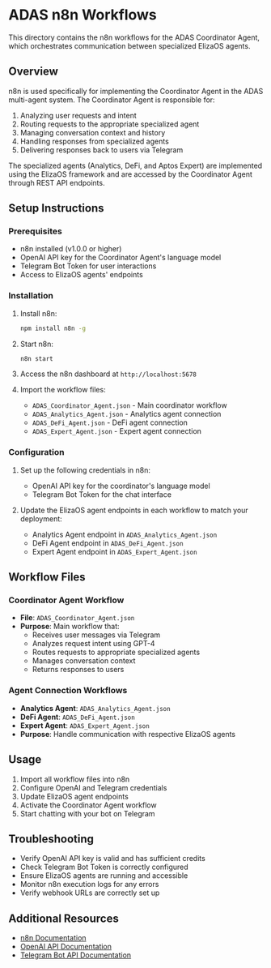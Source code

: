 # ADAS n8n Workflows

This directory contains the n8n workflows for the ADAS Coordinator Agent, which orchestrates communication between specialized ElizaOS agents.

## Overview

n8n is used specifically for implementing the Coordinator Agent in the ADAS multi-agent system. The Coordinator Agent is responsible for:

1. Analyzing user requests and intent
2. Routing requests to the appropriate specialized agent
3. Managing conversation context and history
4. Handling responses from specialized agents
5. Delivering responses back to users via Telegram

The specialized agents (Analytics, DeFi, and Aptos Expert) are implemented using the ElizaOS framework and are accessed by the Coordinator Agent through REST API endpoints.

## Setup Instructions

### Prerequisites

- n8n installed (v1.0.0 or higher)
- OpenAI API key for the Coordinator Agent's language model
- Telegram Bot Token for user interactions
- Access to ElizaOS agents' endpoints

### Installation

1. Install n8n:
   ```bash
   npm install n8n -g
   ```

2. Start n8n:
   ```bash
   n8n start
   ```

3. Access the n8n dashboard at `http://localhost:5678`

4. Import the workflow files:
   - `ADAS_Coordinator_Agent.json` - Main coordinator workflow
   - `ADAS_Analytics_Agent.json` - Analytics agent connection
   - `ADAS_DeFi_Agent.json` - DeFi agent connection
   - `ADAS_Expert_Agent.json` - Expert agent connection

### Configuration

1. Set up the following credentials in n8n:
   - OpenAI API key for the coordinator's language model
   - Telegram Bot Token for the chat interface

2. Update the ElizaOS agent endpoints in each workflow to match your deployment:
   - Analytics Agent endpoint in `ADAS_Analytics_Agent.json`
   - DeFi Agent endpoint in `ADAS_DeFi_Agent.json`
   - Expert Agent endpoint in `ADAS_Expert_Agent.json`

## Workflow Files

### Coordinator Agent Workflow
- **File**: `ADAS_Coordinator_Agent.json`
- **Purpose**: Main workflow that:
  - Receives user messages via Telegram
  - Analyzes request intent using GPT-4
  - Routes requests to appropriate specialized agents
  - Manages conversation context
  - Returns responses to users

### Agent Connection Workflows
- **Analytics Agent**: `ADAS_Analytics_Agent.json`
- **DeFi Agent**: `ADAS_DeFi_Agent.json`
- **Expert Agent**: `ADAS_Expert_Agent.json`
- **Purpose**: Handle communication with respective ElizaOS agents

## Usage

1. Import all workflow files into n8n
2. Configure OpenAI and Telegram credentials
3. Update ElizaOS agent endpoints
4. Activate the Coordinator Agent workflow
5. Start chatting with your bot on Telegram

## Troubleshooting

- Verify OpenAI API key is valid and has sufficient credits
- Check Telegram Bot Token is correctly configured
- Ensure ElizaOS agents are running and accessible
- Monitor n8n execution logs for any errors
- Verify webhook URLs are correctly set up

## Additional Resources

- [n8n Documentation](https://docs.n8n.io/)
- [OpenAI API Documentation](https://platform.openai.com/docs)
- [Telegram Bot API Documentation](https://core.telegram.org/bots/api) 